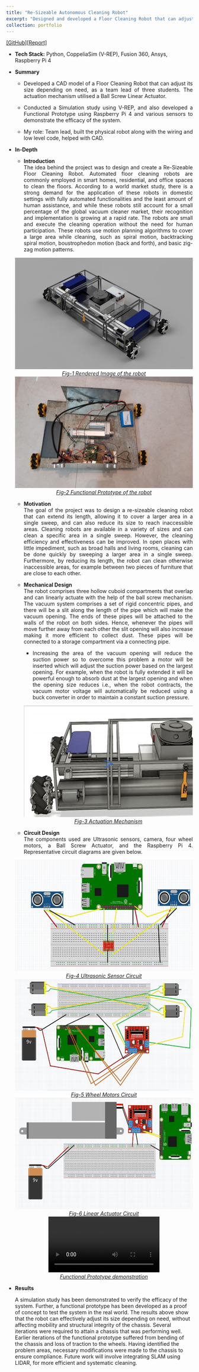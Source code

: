 ```yaml
---
title: "Re-Sizeable Autonomous Cleaning Robot"
excerpt: "Designed and developed a Floor Cleaning Robot that can adjust its size depending on need. <br/><img src='/images/resizeableRobotRender.png' style='width:150;height:100;'>"
collection: portfolio
---
```


[[GitHub]](https://github.com/SahilTChaudhary/Re-Sizeable-Autonomous-Cleaning-Robot)[[Report]](http://sahiltchaudhary.github.io/files/resizeableRobReport.pdf)

* <b>Tech Stack:</b> Python, CoppeliaSim (V-REP), Fusion 360, Ansys, Raspberry Pi 4
* <b> Summary </b>
    -  <p style="text-align: justify;">Developed a CAD model of a Floor Cleaning Robot that can adjust its size depending on need, as a team lead of three students. The actuation mechanism utilised a Ball Screw Linear Actuator.</p>
    -  <p style="text-align: justify;">Conducted a Simulation study using V-REP, and also developed a Functional Prototype using Raspberry Pi 4 and various sensors to demonstrate the efficacy of the system.</p>
    -  <p style="text-align: justify;">My role: Team lead, built the physical robot along with the wiring and low level code, helped with CAD.</p>

* <b>In-Depth</b>
    *  <p style="text-align: justify;"><b>Introduction</b><br>The idea behind the project was to design and create a Re-Sizeable Floor Cleaning Robot. Automated floor cleaning robots are commonly employed in smart homes, residential, and office spaces to clean the floors. According to a world market study, there is a strong demand for the application of these robots in domestic settings with fully automated functionalities and the least amount of human assistance, and while these robots still account for a small percentage of the global vacuum cleaner market, their recognition and implementation is growing at a rapid rate. The robots are small and execute the cleaning operation without the need for human participation. These robots use motion planning algorithms to cover a large area while cleaning, such as spiral motion, backtracking spiral motion, boustrophedon motion (back and forth), and basic zig-zag motion patterns.</p>

    <div style="text-align:center">
    <img src="/images/resizeableRobotRender.png" alt="Robot_Render" style="width:600px;height:300px;">
    </div>
    <figcaption style="text-align: center;"><u><em>Fig-1 Rendered Image of the robot</em></u></figcaption>

    <div style="text-align:center">
    <img src="/images/resizeableRobot_Prototype.png" alt="Functional_Prototype" style="width:600px;height:300px;">
    </div>
    <figcaption style="text-align: center;"><u><em>Fig-2 Functional Prototype of the robot</em></u></figcaption>
  
    * <p style="text-align: justify;"><b>Motivation</b><br>The goal of the project was to design a re-sizeable cleaning robot that can extend its length, allowing it to cover a larger area in a single sweep, and can also reduce its size to reach inaccessible areas. Cleaning robots are available in a variety of sizes and can clean a specific area in a single sweep. However, the cleaning efficiency and effectiveness can be improved. In open places with little impediment, such as broad halls and living rooms, cleaning can be done quickly by sweeping a larger area in a single sweep. Furthermore, by reducing its length, the robot can clean otherwise inaccessible areas, for example between two pieces of furniture that are close to each other.</p>
    
       
    * <p style="text-align: justify;"><b>Mechanical Design</b><br>The robot comprises three hollow cuboid compartments that overlap and can linearly actuate with the help of the ball screw mechanism. The vacuum system comprises a set of rigid concentric pipes, and there will be a slit along the length of the pipe which will make the vacuum opening. The ends of these pipes will be attached to the walls of the robot on both sides. Hence, whenever the pipes will move further away from each other the slit opening will also increase making it more efficient to collect dust. These pipes will be connected to a storage compartment via a connecting pipe.</p>

        * <p style="text-align: justify;">Increasing the area of the vacuum opening will reduce the suction power so to overcome this problem a motor will be inserted which will adjust the suction power based on the largest opening. For example, when the robot is fully extended it will be powerful enough to absorb dust at the largest opening and when the opening size reduces i.e., when the robot contracts, the vacuum motor voltage will automatically be reduced using a buck converter in order to maintain a constant suction pressure.</p>

        <div style="text-align:center">
        <img src="/images/resizeableRobot_Mechanism.gif" alt="Actuation_Mechanism" style="width:550px;height:300px;">
        </div>
        <figcaption style="text-align: center;"><u><em>Fig-3 Actuation Mechanism</em></u></figcaption>


    * <p style="text-align: justify;"><b>Circuit Design</b><br>The components used are Ultrasonic sensors, camera, four wheel motors, a Ball Screw Actuator, and the Raspberry Pi 4. Representative circuit diagrams are given below.</p>

    <div style="text-align:center">
    <img src="/images/UltrasonicCircuit.png" alt="US_Circuit" style="width:550px;height:300px;">
    </div>
    <figcaption style="text-align: center;"><u><em>Fig-4 Ultrasonic Sensor Circuit</em></u></figcaption>

    <div style="text-align:center">
    <img src="/images/WheelCircuit.png" alt="Wheel_Circuit" style="width:550px;height:300px;">
    </div>
    <figcaption style="text-align: center;"><u><em>Fig-5 Wheel Motors Circuit</em></u></figcaption>

    <div style="text-align:center">
    <img src="/images/LinearActuatorCircuit.png" alt="LA_Circuit" style="width:550px;height:300px;">
    </div>
    <figcaption style="text-align: center;"><u><em>Fig-6 Linear Actuator Circuit</em></u></figcaption>
  

    <div style="text-align:center">
    <video src="/images/resizeableRobot_working_model.mp4" controls="controls" style="max-width: 750px;"></video>
    </div>
    <figcaption style="text-align: center;"><u><em>Functional Prototype demonstration</em></u></figcaption>

* <b>Results</b>
    <p>A simulation study has been demonstrated to verify the efficacy of the system. Further, a functional prototype has been developed as a proof of concept to test the system in the real world. The results above show that the robot can effectively adjust its size depending on need, without affecting mobility and structural integrity of the chassis. Several iterations were required to attain a chassis that was performing well. Earlier iterations of the functional prototype suffered from bending of the chassis and loss of traction to the wheels. Having identified the problem areas, necessary modifications were made to the chassis to ensure compliance.  Future work will involve integrating SLAM using LIDAR, for more efficient and systematic cleaning.</p>